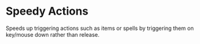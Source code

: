 # Speedy Actions

Speeds up triggering actions such as items or spells by triggering them on key/mouse down rather than release.
